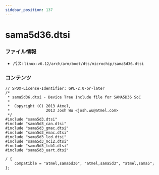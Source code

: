 ```yaml
---
sidebar_position: 137
---
```

# sama5d36.dtsi

### ファイル情報

- パス: `linux-v6.12/arch/arm/boot/dts/microchip/sama5d36.dtsi`

### コンテンツ

```dtsi
// SPDX-License-Identifier: GPL-2.0-or-later
/*
 * sama5d36.dtsi - Device Tree Include file for SAMA5D36 SoC
 *
 *  Copyright (C) 2013 Atmel,
 *                2013 Josh Wu <josh.wu@atmel.com>
 */
#include "sama5d3.dtsi"
#include "sama5d3_can.dtsi"
#include "sama5d3_gmac.dtsi"
#include "sama5d3_emac.dtsi"
#include "sama5d3_lcd.dtsi"
#include "sama5d3_mci2.dtsi"
#include "sama5d3_tcb1.dtsi"
#include "sama5d3_uart.dtsi"

/ {
	compatible = "atmel,sama5d36", "atmel,sama5d3", "atmel,sama5";
};

```
